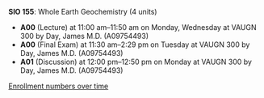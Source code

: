 **SIO 155**: Whole Earth Geochemistry (4 units)

- **A00** (Lecture) at 11:00 am–11:50 am on Monday, Wednesday at VAUGN 300 by Day, James M.D. (A09754493)
- **A00** (Final Exam) at 11:30 am–2:29 pm on Tuesday at VAUGN 300 by Day, James M.D. (A09754493)
- **A01** (Discussion) at 12:00 pm–12:50 pm on Monday at VAUGN 300 by Day, James M.D. (A09754493)

[Enrollment numbers over time](./SIO155.tsv)
